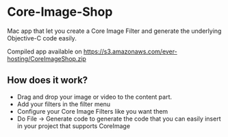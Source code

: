 Core-Image-Shop
===============

Mac app that let you create a Core Image Filter and generate the underlying Objective-C code easily.

Compiled app available on https://s3.amazonaws.com/ever-hosting/CoreImageShop.zip

How does it work?
-----------------

- Drag and drop your image or video to the content part.
- Add your filters in the filter menu
- Configure your Core Image Filters like you want them
- Do File -> Generate code to generate the code that you can easily insert in your project that supports CoreImage
